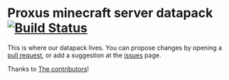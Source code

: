 # Proxus minecraft server datapack [![Build Status](https://ci.xeya.me/buildStatus/icon?job=Proxus-datapack)](https://ci.xeya.me/job/Proxus-datapack/)
This is where our datapack lives. You can propose changes by opening a [pull request](https://github.com/ProxusDev/server-datapack/pulls), or add a suggestion at the [issues](https://github.com/ProxusDev/server-datapack/issues) page.

Thanks to [The contributors](https://github.com/ProxusDev/server-datapack/graphs/contributors)!

